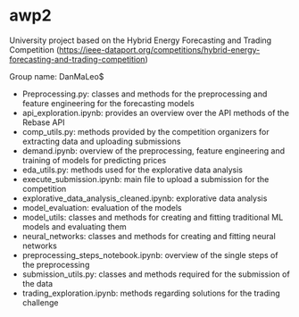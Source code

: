 # awp2
University project based on the Hybrid Energy Forecasting and Trading Competition (https://ieee-dataport.org/competitions/hybrid-energy-forecasting-and-trading-competition)

Group name: DanMaLeo$

- Preprocessing.py: classes and methods for the preprocessing and feature engineering for the forecasting models
- api_exploration.ipynb: provides an overview over the API methods of the Rebase API
- comp_utils.py: methods provided by the competition organizers for extracting data and uploading submissions
- demand.ipynb: overview of the preprocessing, feature engineering and training of models for predicting prices
- eda_utils.py: methods used for the explorative data analysis
- execute_submission.ipynb: main file to upload a submission for the competition
- explorative_data_analysis_cleaned.ipynb: explorative data analysis
- model_evaluation: evaluation of the models
- model_utils: classes and methods for creating and fitting traditional ML models and evaluating them
- neural_networks: classes and methods for creating and fitting neural networks
- preprocessing_steps_notebook.ipynb: overview of the single steps of the preprocessing
- submission_utils.py: classes and methods required for the submission of the data
- trading_exploration.ipynb: methods regarding solutions for the trading challenge

